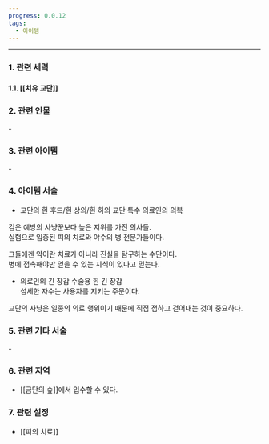 ```yaml
---
progress: 0.0.12
tags:
  - 아이템
---
```

---
### 1. 관련 세력 
#### 1.1. [[치유 교단]]

### 2. 관련 인물
\-
### 3. 관련 아이템
\-

### 4. 아이템 서술
- 교단의 흰 후드/흰 상의/흰 하의
교단 특수 의료인의 의복  
  
검은 예방의 사냥꾼보다 높은 지위를 가진 의사들.  
실험으로 입증된 피의 치료와 야수의 병 전문가들이다.  
  
그들에겐 약이란 치료가 아니라 진실을 탐구하는 수단이다.  
병에 접촉해야만 얻을 수 있는 지식이 있다고 믿는다.

- 의료인의 긴 장갑
수술용 흰 긴 장갑  
섬세한 자수는 사용자를 지키는 주문이다.  
  
교단의 사냥은 일종의 의료 행위이기 때문에 직접 접하고 걷어내는 것이 중요하다.

### 5. 관련 기타 서술
\-

### 6. 관련 지역
- [[금단의 숲]]에서 입수할 수 있다.
### 7. 관련 설정
- [[피의 치료]]